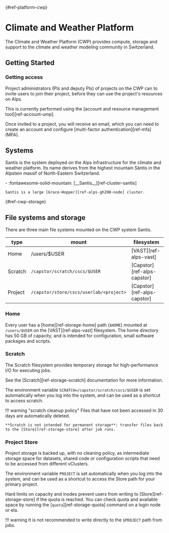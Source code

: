 [](){#ref-platform-cwp}
# Climate and Weather Platform

The Climate and Weather Platform (CWP) provides compute, storage and support to the climate and weather modeling community in Switzerland.

## Getting Started

### Getting access

Project administrators (PIs and deputy PIs) of projects on the CWP can to invite users to join their project, before they can use the project's resources on Alps.

This is currently performed using the [account and resource management tool][ref-account-ump].

Once invited to a project, you will receive an email, which you can need to create an account and configure [multi-factor authentication][ref-mfa] (MFA).

## Systems

Santis is the system deployed on the Alps infrastructure for the climate and weather platform.
Its name derives from the highest mountain Säntis in the Alpstein massif of North-Eastern Switzerland.

<div class="grid cards" markdown>
-   :fontawesome-solid-mountain: [__Santis__][ref-cluster-santis]

    Santis is a large [Grace-Hopper][ref-alps-gh200-node] cluster.
</div>

[](){#ref-cwp-storage}
## File systems and storage

There are three main file systems mounted on the CWP system Santis.

| type |mount | filesystem |
| -- | -- | -- |
| Home | /users/$USER | [VAST][ref-alps-vast] |
| Scratch | `/capstor/scratch/cscs/$USER` | [Capstor][ref-alps-capstor] |
| Project | `/capstor/store/cscs/userlab/<project>` | [Capstor][ref-alps-capstor] |

### Home

Every user has a [home][ref-storage-home] path (`$HOME`) mounted at `/users/$USER` on the [VAST][ref-alps-vast] filesystem.
The home directory has 50 GB of capacity, and is intended for configuration, small software packages and scripts.

### Scratch

The Scratch filesystem provides temporary storage for high-performance I/O for executing jobs.

See the [Scratch][ref-storage-scratch] documentation for more information.

The environment variable `SCRATCH=/capstor/scratch/cscs/$USER` is set automatically when you log into the system, and can be used as a shortcut to access scratch.

!!! warning "scratch cleanup policy"
    Files that have not been accessed in 30 days are automatically deleted.

    **Scratch is not intended for permanent storage**: transfer files back to the [Store][ref-storage-store] after job runs.

### Project Store

Project storage is backed up, with no cleaning policy, as intermediate storage space for datasets, shared code or configuration scripts that need to be accessed from different vClusters.

The environment variable `PROJECT` is set automatically when you log into the system, and can be used as a shortcut to access the Store path for your primary project.

Hard limits on capacity and inodes prevent users from writing to [Store][ref-storage-store] if the quota is reached.
You can check quota and available space by running the [`quota`][ref-storage-quota] command on a login node or ela.

!!! warning
    It is not recommended to write directly to the `$PROJECT` path from jobs.
